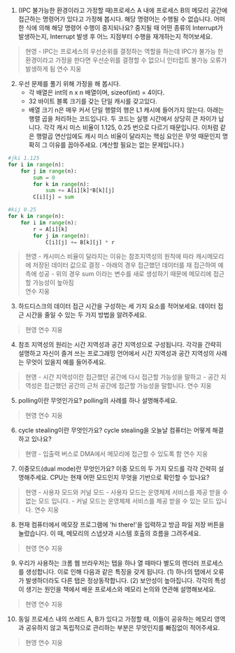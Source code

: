 1. (IPC 불가능한 환경이라고 가정할 때)프로세스 A 내에 프로세스 B의 메모리 공간에 접근하는 명령어가 있다고 가정해 봅시다. 해당 명령어는 수행될 수 없습니다. 어떠한 식에 의해 해당 명령어 수행이 중지되나요? 중지될 때 어떤 종류의 Interrupt가 발생하는지, Interrupt 발생 후 어느 지점부터 수행을 재개하는지 적어보세요.
> 현영
	- IPC는 프로세스의 우선순위를 결정하는 역할을 하는데 IPC가 불가능 한 환경이라고 가정을 한다면 우선순위를 결졍할 수 없으니 인터럽트 불가능 오류가 발생하게 됨
> 연수
> 지웅


2. 우선 문제를 풀기 위해 가정을 해 봅시다.
	- 각 배열은 int의 n x n 배열이며, sizeof(int) = 4이다.
	- 32 바이트 블록 크기를 갖는 단일 캐시를 갖고있다.
	- 배열 크기 n은 매우 커서 단일 행렬의 행은 L1 캐시에 들어가지 않는다.
	아래는 행렬 곱을 처리하는 코드입니다. 두 코드는 실행 시간에서 상당히 큰 차이가 납니다. 각각 캐시 미스 비율이 1.125, 0.25 번으로 다르기 때문입니다. 이처럼 같은 행렬곱 연산임에도 캐시 미스 비율이 달라지는 핵심 요인은 무엇 때문인지 명확히 그 이유를 꼽아주세요. (계산할 필요는 없는 문제입니다.)
```python
#jki 1.125
for i in range(n):
	for j in range(n):
    	sum = 0
    	for k in range(n):
        	sum += A[i][k]*B[k][j]
        C[i][j] = sum

#kij 0.25
for k in range(n):
	for i in range(n):
    	r = A[i][k]
        for j in range(n):
        	C[i][j] += B[k][j] * r
```

> 현영 
	- 캐시미스 비율이 달라지는 이유는 참조지역성의 원칙에 따라 캐시메모리에 저장된 데이터 값으로 결정
	- 아래의 경우 접근했던 데이터를 재 접근하여 예측에 성공
	- 위의 경우 sum 이라는 변수를 새로 생성하기 때문에 메모리에 접근할 가능성이 높아짐  
> 연수
> 지웅

3. 하드디스크의 데이터 접근 시간을 구성하는 세 가지 요소를 적어보세요. 데이터 접근 시간을 줄일 수 있는 두 가지 방법을 알려주세요.

> 현영
> 연수
> 지웅

4. 참조 지역성의 원리는 시간 지역성과 공간 지역성으로 구성됩니다. 각각을 간략히 설명하고 자신이 즐겨 쓰는 프로그래밍 언어에서 시간 지역성과 공간 지역성의 사례는 무엇이 있을지 예를 들어주세요.

> 현영
	- 시간 지역성이란 접근했던 공간에 다시 접근할 가능성을 말하고
	- 공간 지역성은 접근했던 공간의 근처 공간에 접근할 가능성을 말합니다.
> 연수
> 지웅

5. polling이란 무엇인가요? polling의 사례를 하나 설명해주세요.
> 현영
> 연수
> 지웅

6. cycle stealing이란 무엇인가요? cycle stealing을 오늘날 컴퓨터는 어떻게 해결하고 있나요?

> 현영
	- 입출력 버스로 DMA에서 메모리에 접근할 수 있도록 함
> 연수
> 지웅

7. 이중모드(dual mode)란 무엇인가요? 이중 모드의 두 가지 모드를 각각 간략히 설명해주세요. CPU는 현재 어떤 모드인지 무엇을 기반으로 확인할 수 있나요?

> 현영
	- 사용자 모드와 커널 모드
	- 사용자 모드는 운영체제 서비스를 제공 받을 수 없는 모드 입니다.
	- 커널 모드는 운영체제 서비스를 제공 받을 수 있는 모드 입니다.
> 연수
> 지웅

8. 현재 컴퓨터에서 메모장 프로그램에 'hi there!'을 입력하고 방금 파일 저장 버튼을 눌렀습니다. 이 때, 메모리의 스냅샷과 시스템 호출의 흐름을 그려주세요.
> 현영
> 연수
> 지웅


9. 우리가 사용하는 크롬 웹 브라우저는 탭을 하나 열 때마다 별도의 렌더러 프로세스를 생성합니다. 이로 인해 다음과 같은 특징을 갖게 됩니다. 
    (1) 하나의 탭에서 오류가 발생하더라도 다른 탭은 정상동작합니다. 
    (2) 보안성이 높아집니다.
    각각의 특성이 생기는 원인을 책에서 배운 프로세스와 메모리 논의와 연관해 설명해보세요.

> 현영
> 연수
> 지웅

10. 동일 프로세스 내의 쓰레드 A, B가 있다고 가정할 때, 이들이 공유하는 메모리 영역과 공유하지 않고 독립적으로 관리하는 부분은 무엇인지를 빠짐없이 적어주세요.

> 현영
> 연수
> 지웅